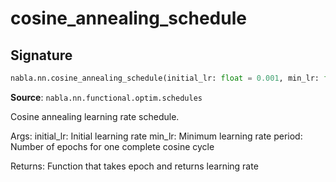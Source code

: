 # cosine_annealing_schedule

## Signature

```python
nabla.nn.cosine_annealing_schedule(initial_lr: float = 0.001, min_lr: float = 1e-06, period: int = 1000) -> collections.abc.Callable[[int], float]
```

**Source**: `nabla.nn.functional.optim.schedules`

Cosine annealing learning rate schedule.

Args:
    initial_lr: Initial learning rate
    min_lr: Minimum learning rate
    period: Number of epochs for one complete cosine cycle

Returns:
    Function that takes epoch and returns learning rate

